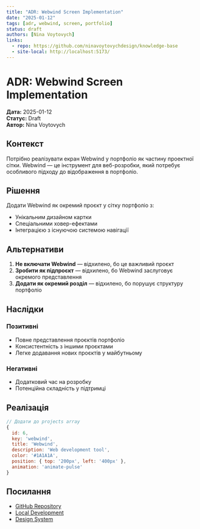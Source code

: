 ```yaml
---
title: "ADR: Webwind Screen Implementation"
date: "2025-01-12"
tags: [adr, webwind, screen, portfolio]
status: draft
authors: [Nina Voytovych]
links:
  - repo: https://github.com/ninavoytovychdesign/knowledge-base
  - site-local: http://localhost:5173/
---
```


# ADR: Webwind Screen Implementation

**Дата:** 2025-01-12  
**Статус:** Draft  
**Автор:** Nina Voytovych

## Контекст
Потрібно реалізувати екран Webwind у портфоліо як частину проектної сітки. Webwind — це інструмент для веб-розробки, який потребує особливого підходу до відображення в портфоліо.

## Рішення
Додати Webwind як окремий проєкт у сітку портфоліо з:
- Унікальним дизайном картки
- Спеціальними ховер-ефектами
- Інтеграцією з існуючою системою навігації

## Альтернативи
1. **Не включати Webwind** — відхилено, бо це важливий проєкт
2. **Зробити як підпроєкт** — відхилено, бо Webwind заслуговує окремого представлення
3. **Додати як окремий розділ** — відхилено, бо порушує структуру портфоліо

## Наслідки
### Позитивні
- Повне представлення проєктів портфоліо
- Консистентність з іншими проєктами
- Легке додавання нових проєктів у майбутньому

### Негативні
- Додатковий час на розробку
- Потенційна складність у підтримці

## Реалізація
```jsx
// Додати до projects array
{
  id: 6,
  key: 'webwind',
  title: 'Webwind',
  description: 'Web development tool',
  color: '#1A1A1A',
  position: { top: '200px', left: '400px' },
  animation: 'animate-pulse'
}
```

## Посилання
- [GitHub Repository](https://github.com/ninavoytovychdesign/knowledge-base)
- [Local Development](http://localhost:5173/)
- [Design System](./design-system/components.md)

